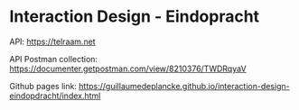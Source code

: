 # Interaction Design - Eindopracht

API: https://telraam.net

API Postman collection: https://documenter.getpostman.com/view/8210376/TWDRqyaV

Github pages link: https://guillaumedeplancke.github.io/interaction-design-eindopdracht/index.html